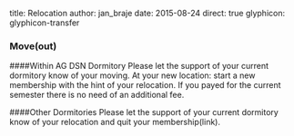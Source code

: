 title: Relocation
author: jan_braje
date: 2015-08-24
direct: true
glyphicon: glyphicon-transfer

### Move(out)
####Within AG DSN Dormitory
 Please let the support of your current dormitory know of your moving.
 At your new location: start a new membership with the hint of your relocation. If you payed for the current semester there is no need of an additional fee.
 
 ####Other Dormitories
 Please let the support of your current dormitory know of your relocation and quit your membership(link).